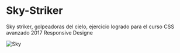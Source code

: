# Sky-Striker
Sky striker, golpeadoras del cielo, 
ejercicio logrado para el curso CSS avanzado 2017 Responsive Designe

![Sky](https://user-images.githubusercontent.com/19762166/213578547-44708ad7-78b0-4978-8ad2-c8d5541cffb8.PNG)
